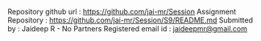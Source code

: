 Repository github url : https://github.com/jai-mr/Session
Assignment Repository : https://github.com/jai-mr/Session/S9/README.md
Submitted by : Jaideep R - No Partners
Registered email id : jaideepmr@gmail.com
